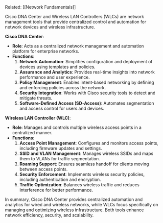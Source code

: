 
Related: [[Network Fundamentals]]

Cisco DNA Center and Wireless LAN Controllers (WLCs) are network management tools that provide centralized control and automation for network devices and wireless infrastructure.

**Cisco DNA Center**:

- **Role**: Acts as a centralized network management and automation platform for enterprise networks.
- **Functions**:
    1. **Network Automation**: Simplifies configuration and deployment of devices using templates and policies.
    2. **Assurance and Analytics**: Provides real-time insights into network performance and user experience.
    3. **Policy Management**: Enables intent-based networking by defining and enforcing policies across the network.
    4. **Security Integration**: Works with Cisco security tools to detect and mitigate threats.
    5. **Software-Defined Access (SD-Access)**: Automates segmentation and access control for users and devices.

**Wireless LAN Controller (WLC)**:

- **Role**: Manages and controls multiple wireless access points in a centralized manner.
- **Functions**:
    1. **Access Point Management**: Configures and monitors access points, including firmware updates and settings.
    2. **SSID and VLAN Management**: Manages wireless SSIDs and maps them to VLANs for traffic segmentation.
    3. **Roaming Support**: Ensures seamless handoff for clients moving between access points.
    4. **Security Enforcement**: Implements wireless security policies, including authentication and encryption.
    5. **Traffic Optimization**: Balances wireless traffic and reduces interference for better performance.

In summary, Cisco DNA Center provides centralized automation and analytics for wired and wireless networks, while WLCs focus specifically on managing and optimizing wireless infrastructure. Both tools enhance network efficiency, security, and scalability.